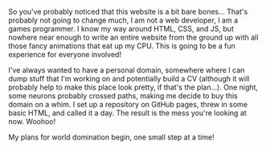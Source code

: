 So you've probably noticed that this website is a bit bare bones... That's probably not going to change much, I am not a web developer, I am a games programmer. I know my way around HTML, CSS, and JS, but nowhere near enough to write an entire website from the ground up with all those fancy animations that eat up my CPU. This is going to be a fun experience for everyone involved!  

I've always wanted to have a personal domain, somewhere where I can dump stuff that I'm working on and potentially build a CV (although it will probably help to make this place look pretty, if that's the plan...). One night, some neurons probably crossed paths, making me decide to buy this domain on a whim. I set up a repository on GitHub pages, threw in some basic HTML, and called it a day. The result is the mess you're looking at now. Woohoo!  

My plans for world domination begin, one small step at a time!
